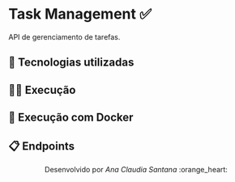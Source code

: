 # Task Management ✅
API de gerenciamento de tarefas.
## 🚀 Tecnologias utilizadas
## 🏃‍♂️ Execução
## 🐋 Execução com Docker
## 📋 Endpoints
<p align="center">
Desenvolvido por <i>Ana Claudia Santana</i> :orange_heart:
</p>
